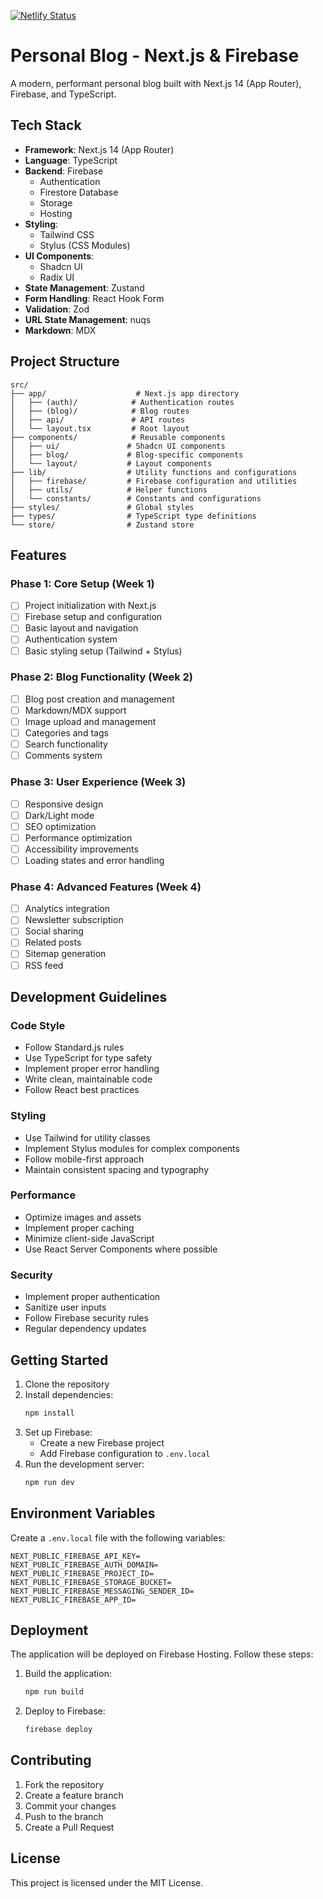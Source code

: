 [![Netlify Status](https://api.netlify.com/api/v1/badges/e19109d4-d1d2-47bc-bb07-a6f3cfb787d6/deploy-status)](https://app.netlify.com/projects/lambent-queijadas-6957b2/deploys)
# Personal Blog - Next.js & Firebase

A modern, performant personal blog built with Next.js 14 (App Router), Firebase, and TypeScript.

## Tech Stack

- **Framework**: Next.js 14 (App Router)
- **Language**: TypeScript
- **Backend**: Firebase
  - Authentication
  - Firestore Database
  - Storage
  - Hosting
- **Styling**: 
  - Tailwind CSS
  - Stylus (CSS Modules)
- **UI Components**: 
  - Shadcn UI
  - Radix UI
- **State Management**: Zustand
- **Form Handling**: React Hook Form
- **Validation**: Zod
- **URL State Management**: nuqs
- **Markdown**: MDX

## Project Structure

```
src/
├── app/                    # Next.js app directory
│   ├── (auth)/            # Authentication routes
│   ├── (blog)/            # Blog routes
│   ├── api/               # API routes
│   └── layout.tsx         # Root layout
├── components/            # Reusable components
│   ├── ui/               # Shadcn UI components
│   ├── blog/             # Blog-specific components
│   └── layout/           # Layout components
├── lib/                  # Utility functions and configurations
│   ├── firebase/         # Firebase configuration and utilities
│   ├── utils/            # Helper functions
│   └── constants/        # Constants and configurations
├── styles/               # Global styles
├── types/                # TypeScript type definitions
└── store/                # Zustand store
```

## Features

### Phase 1: Core Setup (Week 1)
- [ ] Project initialization with Next.js
- [ ] Firebase setup and configuration
- [ ] Basic layout and navigation
- [ ] Authentication system
- [ ] Basic styling setup (Tailwind + Stylus)

### Phase 2: Blog Functionality (Week 2)
- [ ] Blog post creation and management
- [ ] Markdown/MDX support
- [ ] Image upload and management
- [ ] Categories and tags
- [ ] Search functionality
- [ ] Comments system

### Phase 3: User Experience (Week 3)
- [ ] Responsive design
- [ ] Dark/Light mode
- [ ] SEO optimization
- [ ] Performance optimization
- [ ] Accessibility improvements
- [ ] Loading states and error handling

### Phase 4: Advanced Features (Week 4)
- [ ] Analytics integration
- [ ] Newsletter subscription
- [ ] Social sharing
- [ ] Related posts
- [ ] Sitemap generation
- [ ] RSS feed

## Development Guidelines

### Code Style
- Follow Standard.js rules
- Use TypeScript for type safety
- Implement proper error handling
- Write clean, maintainable code
- Follow React best practices

### Styling
- Use Tailwind for utility classes
- Implement Stylus modules for complex components
- Follow mobile-first approach
- Maintain consistent spacing and typography

### Performance
- Optimize images and assets
- Implement proper caching
- Minimize client-side JavaScript
- Use React Server Components where possible

### Security
- Implement proper authentication
- Sanitize user inputs
- Follow Firebase security rules
- Regular dependency updates

## Getting Started

1. Clone the repository
2. Install dependencies:
   ```bash
   npm install
   ```
3. Set up Firebase:
   - Create a new Firebase project
   - Add Firebase configuration to `.env.local`
4. Run the development server:
   ```bash
   npm run dev
   ```

## Environment Variables

Create a `.env.local` file with the following variables:

```env
NEXT_PUBLIC_FIREBASE_API_KEY=
NEXT_PUBLIC_FIREBASE_AUTH_DOMAIN=
NEXT_PUBLIC_FIREBASE_PROJECT_ID=
NEXT_PUBLIC_FIREBASE_STORAGE_BUCKET=
NEXT_PUBLIC_FIREBASE_MESSAGING_SENDER_ID=
NEXT_PUBLIC_FIREBASE_APP_ID=
```

## Deployment

The application will be deployed on Firebase Hosting. Follow these steps:

1. Build the application:
   ```bash
   npm run build
   ```
2. Deploy to Firebase:
   ```bash
   firebase deploy
   ```

## Contributing

1. Fork the repository
2. Create a feature branch
3. Commit your changes
4. Push to the branch
5. Create a Pull Request

## License

This project is licensed under the MIT License. 